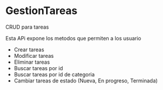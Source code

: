 # GestionTareas
CRUD para tareas 

Esta APi expone los metodos que permiten a los usuario 
- Crear tareas
- Modificar tareas
- Eliminar tareas
- Buscar tareas por id
- Buscar tareas por id de categoria
- Cambiar tareas de estado (Nueva, En progreso, Terminada)
